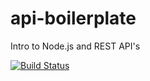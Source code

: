 # api-boilerplate
Intro to Node.js and REST API's

[![Build Status](https://travis-ci.org/jutonz/api-boilerplate.svg?branch=master)](https://travis-ci.org/jutonz/api-boilerplate)
